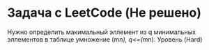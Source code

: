 # Задача с LeetCode (Не решено)

Нужно определить макимальный эллемент из q минимальных эллементов в таблице умножение (m*n), q<=(m*n). Уровень (Hard)
